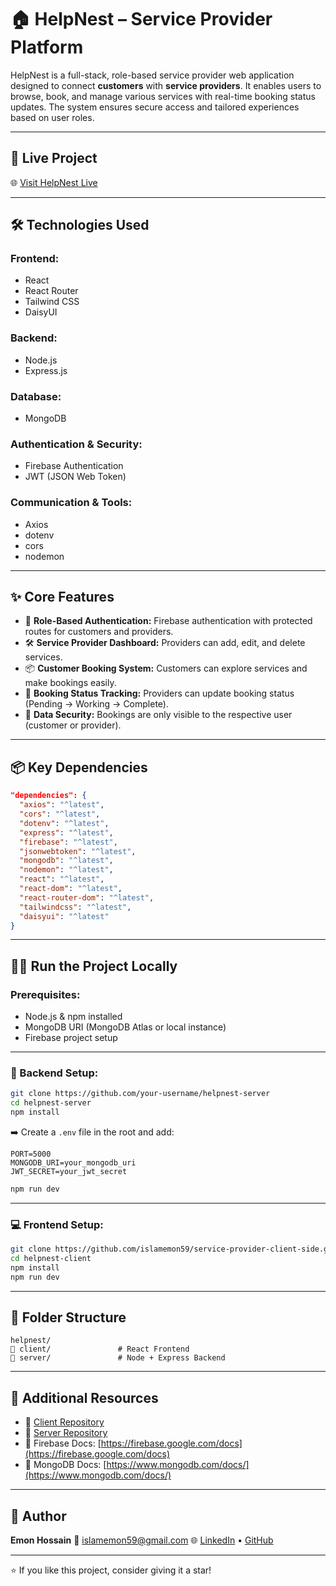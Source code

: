 # 🏠 HelpNest – Service Provider Platform

HelpNest is a full-stack, role-based service provider web application designed to connect **customers** with **service providers**. It enables users to browse, book, and manage various services with real-time booking status updates. The system ensures secure access and tailored experiences based on user roles.

---

## 🔗 Live Project

🌐 [Visit HelpNest Live](https://help-nest-service-provider.netlify.app/)

---

## 🛠️ Technologies Used

### Frontend:

* React
* React Router
* Tailwind CSS
* DaisyUI

### Backend:

* Node.js
* Express.js

### Database:

* MongoDB

### Authentication & Security:

* Firebase Authentication
* JWT (JSON Web Token)

### Communication & Tools:

* Axios
* dotenv
* cors
* nodemon

---

## ✨ Core Features

* 🔐 **Role-Based Authentication:** Firebase authentication with protected routes for customers and providers.
* 🛠️ **Service Provider Dashboard:** Providers can add, edit, and delete services.
* 📦 **Customer Booking System:** Customers can explore services and make bookings easily.
* 🔄 **Booking Status Tracking:** Providers can update booking status (Pending → Working → Complete).
* 📁 **Data Security:** Bookings are only visible to the respective user (customer or provider).

---

## 📦 Key Dependencies

```json
"dependencies": {
  "axios": "^latest",
  "cors": "^latest",
  "dotenv": "^latest",
  "express": "^latest",
  "firebase": "^latest",
  "jsonwebtoken": "^latest",
  "mongodb": "^latest",
  "nodemon": "^latest",
  "react": "^latest",
  "react-dom": "^latest",
  "react-router-dom": "^latest",
  "tailwindcss": "^latest",
  "daisyui": "^latest"
}
```

---

## 🧑‍💻 Run the Project Locally

### Prerequisites:

* Node.js & npm installed
* MongoDB URI (MongoDB Atlas or local instance)
* Firebase project setup

---

### 🔧 Backend Setup:

```bash
git clone https://github.com/your-username/helpnest-server
cd helpnest-server
npm install
```

➡️ Create a `.env` file in the root and add:

```env
PORT=5000
MONGODB_URI=your_mongodb_uri
JWT_SECRET=your_jwt_secret
```

```bash
npm run dev
```

---

### 💻 Frontend Setup:

```bash
git clone https://github.com/islamemon59/service-provider-client-side.git
cd helpnest-client
npm install
npm run dev
```

---

## 📁 Folder Structure

```
helpnest/
👤 client/               # React Frontend
👤 server/               # Node + Express Backend
```

---

## 🔗 Additional Resources

* 🔗 [Client Repository](https://github.com/islamemon59/service-provider-client-side)
* 🔗 [Server Repository](https://github.com/islamemon59/service-provider-server-side)
* 📘 Firebase Docs: [https://firebase.google.com/docs](https://firebase.google.com/docs)
* 📘 MongoDB Docs: [https://www.mongodb.com/docs/](https://www.mongodb.com/docs/)

---

## 📣 Author

**Emon Hossain**
📧 [islamemon59@gmail.com](mailto:islamemon59@gmail.com)
🌐 [LinkedIn](https://www.linkedin.com/in/emonislam59) • [GitHub](https://github.com/islamemon59)

---

⭐ If you like this project, consider giving it a star!
